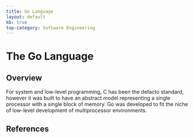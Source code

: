 ```yaml
---
title: Go Language
layout: default
kb: true
top-category: Software Engineering
---
```


# The Go Language

## Overview

For system and low-level programming, C has been the defacto standard, however it was built to have an abstract model representing a single processor with a single block of memory. Go was developed to fit the niche of low-level development of multiprocessor environments.

## References

